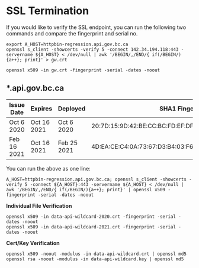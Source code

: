 
# SSL Termination

If you would like to verify the SSL endpoint, you can run the following two commands and compare the fingerprint and serial no.

```
export A_HOST=httpbin-regression.api.gov.bc.ca
openssl s_client -showcerts -verify 5 -connect 142.34.194.118:443 -servername ${A_HOST} < /dev/null | awk '/BEGIN/,/END/{ if(/BEGIN/){a++}; print}' > gw.crt

openssl x509 -in gw.crt -fingerprint -serial -dates -noout

```

## *.api.gov.bc.ca

| Issue Date  | Expires     | Deployed    | SHA1 Fingerprint                                            | Serial No.                       |
|-------------|-------------|-------------|-------------------------------------------------------------|----------------------------------|
| Oct 6 2020  | Oct 16 2021 | Oct 6 2020  | 20:7D:15:9D:42:BE:CC:BC:FD:EF:DF:13:77:C7:25:A3:A4:72:45:05 | 7876EB597E14F728C8455504177D3BC9 |
| Feb 16 2021 | Oct 16 2021 | Feb 25 2021 | 4D:EA:CE:C4:0A:73:67:D3:B4:03:F6:63:C4:E1:67:2C:47:9D:EA:82 | 3B5849D8A670251A3C20EA7859BDF996 |


You can run the above as one line:

```
A_HOST=httpbin-regression.api.gov.bc.ca; openssl s_client -showcerts -verify 5 -connect ${A_HOST}:443 -servername ${A_HOST} < /dev/null | awk '/BEGIN/,/END/{ if(/BEGIN/){a++}; print}' | openssl x509 -fingerprint -serial -dates -noout
```


**Individual File Verification**

```
openssl x509 -in data-api-wildcard-2020.crt -fingerprint -serial -dates -noout
openssl x509 -in data-api-wildcard-2021.crt -fingerprint -serial -dates -noout
```

**Cert/Key Verification**

```
openssl x509 -noout -modulus -in data-api-wildcard.crt | openssl md5
openssl rsa -noout -modulus -in data-api-wildcard.key | openssl md5
```